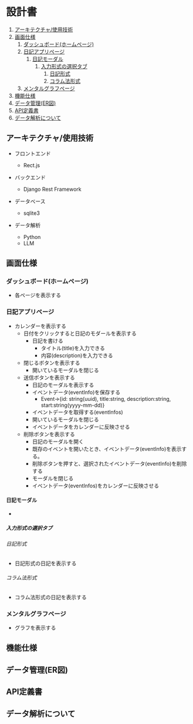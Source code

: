 # 設計書
1. [アーキテクチャ/使用技術](#アーキテクチャ使用技術)
2. [画面仕様](#画面仕様)
   1. [ダッシュボード(ホームページ)](#ダッシュボードホームページ)
   2. [日記アプリページ](#日記アプリページ)
      1. [日記モーダル](#日記モーダル)
         1. [入力形式の選択タブ](#入力形式の選択タブ)
            1. [日記形式](#日記形式)
            2. [コラム法形式](#コラム法形式)
   3. [メンタルグラフページ](#メンタルグラフページ)
3. [機能仕様](#機能仕様)
4. [データ管理(ER図)](#データ管理er図)
5. [API定義書](#api定義書)
6. [データ解析について](#データ解析について)

## アーキテクチャ/使用技術

* フロントエンド
  * Rect.js

* バックエンド
  * Django Rest Framework
* データベース
  * sqlite3

* データ解析
  * Python
  * LLM

## 画面仕様

### ダッシュボード(ホームページ)

* 各ページを表示する

### 日記アプリページ

* カレンダーを表示する
  * 日付をクリックすると日記のモダールを表示する
    * 日記を書ける
      * タイトル(title)を入力できる
      * 内容(description)を入力できる
  * 閉じるボタンを表示する
    * 開いているモーダルを閉じる
  * 送信ボタンを表示する
    * 日記のモーダルを表示する
    * イベントデータ(eventInfo)を保存する
      * Event→{id: string(uuid), title:string, description:string, start:string(yyyy-mm-dd)}
    * イベントデータを取得する(eventInfos)
    * 開いているモーダルを閉じる
    * イベントデータをカレンダーに反映させる
  * 削除ボタンを表示する
    * 日記のモーダルを開く
    * 既存のイベントを開いたとき、イベントデータ(eventInfo)を表示する。
    * 削除ボタンを押すと、選択されたイベントデータ(eventInfo)を削除する
    * モーダルを閉じる
    * イベントデータ(eventInfos)をカレンダーに反映させる

#### 日記モーダル

* 

##### 入力形式の選択タブ
###### 日記形式

* 日記形式の日記を表示する

###### コラム法形式

* コラム法形式の日記を表示する

### メンタルグラフページ

* グラフを表示する

## 機能仕様

## データ管理(ER図)

## API定義書

## データ解析について


